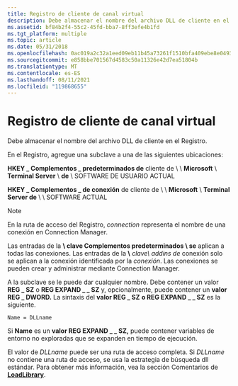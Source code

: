 ```yaml
---
title: Registro de cliente de canal virtual
description: Debe almacenar el nombre del archivo DLL de cliente en el Registro.
ms.assetid: bf84b2f4-55c2-45fd-bba7-8ff3efe4b1fd
ms.tgt_platform: multiple
ms.topic: article
ms.date: 05/31/2018
ms.openlocfilehash: 0ac019a2c32a1eed09eb11b45a73261f1510bfa409ebe8e049370023f9199ac5
ms.sourcegitcommit: e858bbe701567d4583c50a11326e42d7ea51804b
ms.translationtype: MT
ms.contentlocale: es-ES
ms.lasthandoff: 08/11/2021
ms.locfileid: "119868655"
---
```

# <a name="virtual-channel-client-registration"></a>Registro de cliente de canal virtual

Debe almacenar el nombre del archivo DLL de cliente en el Registro.

En el Registro, agregue una subclave a una de las siguientes ubicaciones:

**HKEY \_ Complementos \_ predeterminados de** cliente de \\  \\ **Microsoft** \\ **Terminal Server** \\ **de** \\  SOFTWARE DE USUARIO ACTUAL

**HKEY \_ Complementos \_ de conexión** de cliente de \\  \\ **Microsoft** \\ **Terminal Server de** \\  \\  SOFTWARE ACTUAL

> [!Note]  
> En la ruta de acceso del Registro, *connection* representa el nombre de una conexión en Connection Manager.

 

Las entradas de la **\\ clave Complementos predeterminados \\ se** aplican a todas las conexiones. Las entradas de la **\\** _clave_*_\\ addins de_* conexión solo se aplican a la conexión identificada por la *conexión*. Las conexiones se pueden crear y administrar mediante Connection Manager.

A la subclave se le puede dar cualquier nombre. Debe contener un valor **REG \_ SZ** o **REG EXPAND \_ \_ SZ** y, opcionalmente, puede contener un **valor REG \_ DWORD.** La sintaxis del **valor REG \_ SZ** **o REG EXPAND \_ \_ SZ** es la siguiente.

``` syntax
Name = DLLname
```

Si **Name** es un **valor REG EXPAND \_ \_ SZ,** puede contener variables de entorno no exploradas que se expanden en tiempo de ejecución.

El valor de *DLLname* puede ser una ruta de acceso completa. Si *DLLname* no contiene una ruta de acceso, se usa la estrategia de búsqueda dll estándar. Para obtener más información, vea la sección Comentarios de [**LoadLibrary**](/windows/desktop/api/libloaderapi/nf-libloaderapi-loadlibrarya).

 

 